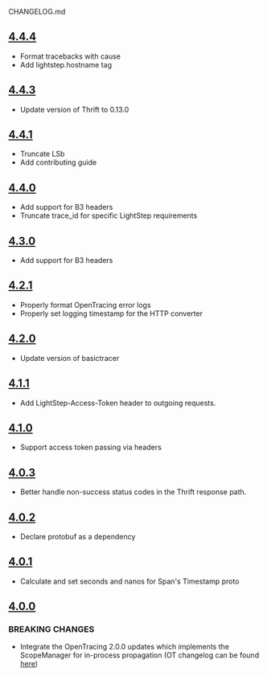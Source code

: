 CHANGELOG.md
<a name="4.4.4"></a>
## [4.4.4](https://github.com/lightstep/lightstep-tracer-python/compare/4.4.3...4.4.4)
* Format tracebacks with cause
* Add lightstep.hostname tag

<a name="4.4.3"></a>
## [4.4.3](https://github.com/lightstep/lightstep-tracer-python/compare/4.4.1...4.4.3)
* Update version of Thrift to 0.13.0

<a name="4.4.1"></a>
## [4.4.1](https://github.com/lightstep/lightstep-tracer-python/compare/4.4.0...4.4.1)
* Truncate LSb
* Add contributing guide

<a name="4.4.0"></a>
## [4.4.0](https://github.com/lightstep/lightstep-tracer-python/compare/4.3.0...4.4.0)
* Add support for B3 headers
* Truncate trace_id for specific LightStep requirements

<a name="4.3.0"></a>
## [4.3.0](https://github.com/lightstep/lightstep-tracer-python/compare/4.2.1...4.3.0)
* Add support for B3 headers

<a name="4.2.1"></a>
## [4.2.1](https://github.com/lightstep/lightstep-tracer-python/compare/4.2.0...4.2.1)
* Properly format OpenTracing error logs
* Properly set logging timestamp for the HTTP converter

<a name="4.2.0"></a>
## [4.2.0](https://github.com/lightstep/lightstep-tracer-python/compare/4.1.1...4.2.0)
* Update version of basictracer

<a name="4.1.1"></a>
## [4.1.1](https://github.com/lightstep/lightstep-tracer-python/compare/4.1.0...4.1.1)
* Add LightStep-Access-Token header to outgoing requests.

<a name="4.1.0"></a>
## [4.1.0](https://github.com/lightstep/lightstep-tracer-python/compare/4.0.3...4.1.0)
* Support access token passing via headers

<a name="4.0.3"></a>
## [4.0.3](https://github.com/lightstep/lightstep-tracer-python/compare/4.0.2...4.0.3)
* Better handle non-success status codes in the Thrift response path.

<a name="4.0.2"></a>
## [4.0.2](https://github.com/lightstep/lightstep-tracer-python/compare/4.0.1...4.0.2)
* Declare protobuf as a dependency

<a name="4.0.1"></a>
## [4.0.1](https://github.com/lightstep/lightstep-tracer-python/compare/4.0.0...4.0.1)
* Calculate and set seconds and nanos for Span's Timestamp proto

<a name="4.0.0"></a>
## [4.0.0](https://github.com/lightstep/lightstep-tracer-python/compare/3.0.11...4.0.0)
### BREAKING CHANGES
* Integrate the OpenTracing 2.0.0 updates which implements the ScopeManager for in-process propagation (OT changelog can be found [here](https://medium.com/opentracing/announcing-python-opentracing-2-0-0-fa4e4c9395a))
